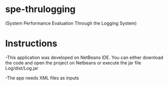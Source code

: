 spe-thrulogging
===============
(System Performance Evaluation Through the Logging System)

Instructions
============

-This application was developed on NetBeans IDE. You can either download the code and open the project on Netbeans or execute the jar file Log/dist/Log.jar

-The app needs XML files as inputs


